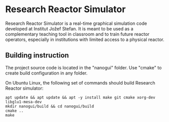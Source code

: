 # Research Reactor Simulator

Research Reactor Simulator is a real-time graphical simulation code developed at Institut Jožef Stefan. It is meant to be used as a complementary teaching tool in classroom and to train future reactor operators, especially in institutions with limited access to a physical reactor.

## Building instruction
The project source code is located in the "nanogui" folder.
Use "cmake" to create build configuration in any folder.

On Ubuntu Linux, the following set of commands should build Research Reactor simulator:
```
apt update && apt update && apt -y install make git cmake xorg-dev libglu1-mesa-dev
mkdir nanogui/build && cd nanogui/build
cmake ..
make
```